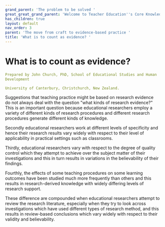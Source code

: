 ```yaml
---
grand_parent: 'The problem to be solved '
great_great_grand_parent: 'Welcome to Teacher Education''s Core Knowledge and Skills.'
has_children: true
layout: default
nav_order: 3
parent: 'The move from craft to evidence-based practice '
title: 'What is to count as evidence? '
---
```

# What is to count as evidence?


```yaml
Prepared by John Church, PhD, School of Educational Studies and Human
Development

University of Canterbury, Christchurch, New Zealand.
```


Suggestions that teaching practice might be based on research evidence
do not always deal with the question "what kinds of research evidence?"
This is an important question because educational researchers employ a
variety of different kinds of research procedures and different research
procedures generate different kinds of knowledge.

Secondly educational researchers work at different levels of specificity
and hence their research results vary widely with respect to their level
of applicability in practical settings such as classrooms.

Thirdly, educational researchers vary with respect to the degree of
quality control which they attempt to achieve over the subject matter of
their investigations and this in turn results in variations in the
believability of their findings.

Fourthly, the effects of some teaching procedures on some learning
outcomes have been studied much more frequently than others and this
results in research-derived knowledge with widely differing levels of
research support.

These difference are compounded when educational researchers attempt to
review the research literature, especially when they try to look across
investigations which have used different types of research method, and
this results in review-based conclusions which vary widely with respect
to their validity and believability.
